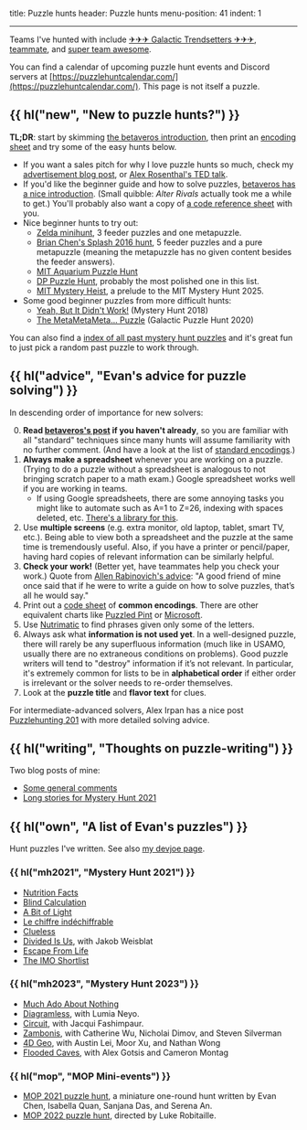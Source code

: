 title: Puzzle hunts
header: Puzzle hunts
menu-position: 41
indent: 1

---

Teams I've hunted with include
[✈✈✈ Galactic Trendsetters ✈✈✈](https://galacticpuzzlehunt.com/archive),
[teammate](https://teammatehunt.com/), and
[super team awesome](https://puzzlepotluck.com/).

You can find a calendar of upcoming puzzle hunt events and Discord servers at
[https://puzzlehuntcalendar.com/](https://puzzlehuntcalendar.com/).
This page is not itself a puzzle.

## {{ hl("new", "New to puzzle hunts?") }}

**TL;DR**: start by skimming [the betaveros introduction][betaveros],
then print an [encoding sheet][codes] and try some of the easy hunts below.

- If you want a sales pitch for why I love puzzle hunts so much,
  check my [advertisement blog post][blog-evan-puzzle-intro],
  or [Alex Rosenthal's TED talk][rosenthal-ted].
- If you'd like the beginner guide and how to solve puzzles,
  [betaveros has a nice introduction][betaveros].
  (Small quibble: _Alter Rivals_ actually took me a while to get.)
  You'll probably also want a copy of
  [a code reference sheet][codes] with you.
- Nice beginner hunts to try out:
  - [Zelda minihunt](https://deusovi.github.io/puzzlefiles/zelda-minihunt.pdf),
    3 feeder puzzles and one metapuzzle.
  - [Brian Chen's Splash 2016 hunt](https://blog.vero.site/pdf/intro-puzzles.pdf),
    5 feeder puzzles and a pure metapuzzle (meaning the metapuzzle has no given
    content besides the feeder answers).
  - [MIT Aquarium Puzzle Hunt](https://puzzles.mit.edu/aquarium/)
  - [DP Puzzle Hunt](https://dp.puzzlehunt.net/unlocking.html),
    probably the most polished one in this list.
  - [MIT Mystery Heist](https://mitmysteryheist.com/puzzles/),
    a prelude to the MIT Mystery Hunt 2025.
- Some good beginner puzzles from more difficult hunts:
  - [Yeah, But It Didn't Work!](https://www.mit.edu/~puzzle/2018/full/puzzle/yeah_but_it_didnt_work.html)
    (Mystery Hunt 2018)
  - [The MetaMetaMeta... Puzzle](https://2020.galacticpuzzlehunt.com/puzzle/the-meta-meta-meta-puzzle)
    (Galactic Puzzle Hunt 2020)

You can also find a
[index of all past mystery hunt puzzles](https://devjoe.appspot.com/huntindex/)
and it's great fun to just pick a random past puzzle to work through.

[blog-evan-puzzle-intro]: https://blog.evanchen.cc/2023/11/06/an-advertisement-for-what-puzzle-hunts-are-about-and-why-theyre-cooler-than-everyday-puzzles/
[rosenthal-ted]: https://www.ted.com/talks/alex_rosenthal_the_joyful_perplexing_world_of_puzzle_hunts?language=en

## {{ hl("advice", "Evan's advice for puzzle solving") }}

In descending order of importance for new solvers:

0. **Read [betaveros's post][betaveros] if you haven't already**,
   so you are familiar with all "standard" techniques
   since many hunts will assume familiarity with no further comment.
   (And have a look at the list of [standard encodings][codes].)
1. **Always make a spreadsheet** whenever you are working on a puzzle.
   (Trying to do a puzzle without a spreadsheet is
   analogous to not bringing scratch paper to a math exam.)
   Google spreadsheet works well if you are working in teams.
   - If using Google spreadsheets, there are some annoying tasks
     you might like to automate such as A=1 to Z=26,
     indexing with spaces deleted, etc.
     [There's a library for this](https://github.com/mmachenry/mystery-hunt-sheets-addons).
2. Use **multiple screens** (e.g. extra monitor, old laptop, tablet, smart TV, etc.).
   Being able to view both a spreadsheet and the puzzle at the same time is tremendously useful.
   Also, if you have a printer or pencil/paper,
   having hard copies of relevant information can be similarly helpful.
3. **Check your work!** (Better yet, have teammates help you check your work.)
   Quote from [Allen Rabinovich's advice][advice]:
   "A good friend of mine once said that if he were to write a guide
   on how to solve puzzles, that’s all he would say."
4. Print out a [code sheet][codes] of **common encodings**.
   There are other equivalent charts like [Puzzled Pint][ppint] or [Microsoft][msenc].
5. Use [Nutrimatic](https://nutrimatic.org) to find phrases
   given only some of the letters.
6. Always ask what **information is not used yet**.
   In a well-designed puzzle, there will rarely be any superfluous information
   (much like in USAMO, usually there are no extraneous conditions on problems).
   Good puzzle writers will tend to "destroy" information if it’s not relevant.
   In particular, it's extremely common for lists to be in **alphabetical order**
   if either order is irrelevant or the solver needs to re-order themselves.
7. Look at the **puzzle title** and **flavor text** for clues.

For intermediate-advanced solvers, Alex Irpan has a nice post
[Puzzlehunting 201](https://www.alexirpan.com/2024/04/30/puzzlehunting-201.html)
with more detailed solving advice.

## {{ hl("writing", "Thoughts on puzzle-writing") }}

Two blog posts of mine:

- [Some general comments](https://blog.evanchen.cc/2021/02/18/some-puzzle-writing-thoughts-from-an-amateur/)
- [Long stories for Mystery Hunt 2021](https://blog.evanchen.cc/2021/02/21/unnecessarily-detailed-stories-of-my-mystery-hunt-puzzles/)

## {{ hl("own", "A list of Evan's puzzles") }}

Hunt puzzles I've written.
See also [my devjoe page](http://devjoe.appspot.com/huntindex/author/chenevan).

### {{ hl("mh2021", "Mystery Hunt 2021") }}

- [Nutrition Facts](https://puzzles.mit.edu/2021/puzzle/nutrition-facts/)
- [Blind Calculation](https://puzzles.mit.edu/2021/puzzle/blind-calculation/)
- [A Bit of Light](https://puzzles.mit.edu/2021/puzzle/a-bit-of-light/)
- [Le chiffre indéchiffrable](https://puzzles.mit.edu/2021/puzzle/le-chiffre-ind%C3%A9chiffrable/)
- [Clueless](https://puzzles.mit.edu/2021/puzzle/clueless/)
- [Divided Is Us](https://puzzles.mit.edu/2021/puzzle/divided-is-us/), with Jakob Weisblat
- [Escape From Life](https://puzzles.mit.edu/2021/puzzle/escape-from-life/)
- [The IMO Shortlist](https://puzzles.mit.edu/2021/puzzle/the-imo-shortlist/)

### {{ hl("mh2023", "Mystery Hunt 2023") }}

- [Much Ado About Nothing](https://puzzles.mit.edu/2023/interestingthings.museum/puzzles/much-ado-about-nothing)
- [Diagramless](https://puzzles.mit.edu/2023/puzzlefactory.place/office/diagramless), with Lumia Neyo.
- [Circuit](https://puzzles.mit.edu/2023/puzzlefactory.place/basement/circuit), with Jacqui Fashimpaur.
- [Zambonis](https://puzzles.mit.edu/2023/puzzlefactory.place/office/zambonis), with Catherine Wu, Nicholai Dimov, and Steven Silverman
- [4D Geo](https://puzzles.mit.edu/2023/puzzlefactory.place//puzzles/4d-geo), with Austin Lei, Moor Xu, and Nathan Wong
- [Flooded Caves](https://puzzles.mit.edu/2023/puzzlefactory.place//puzzles/flooded-caves), with Alex Gotsis and Cameron Montag

### {{ hl("mop", "MOP Mini-events") }}

- [MOP 2021 puzzle hunt](https://mosp.evanchen.cc),
  a miniature one-round hunt
  written by Evan Chen, Isabella Quan, Sanjana Das, and Serena An.
- [MOP 2022 puzzle hunt](https://mosp.evanchen.cc),
  directed by Luke Robitaille.

[betaveros]: https://blog.vero.site/post/puzzlehunts
[codes]: /upload/EvanPuzzleCodings.pdf
[msenc]: https://puzzlehunt.azurewebsites.net/ph21/play/encodings#
[ppint]: http://puzzledpint.com/files/2415/7835/9513/CodeSheet-201912.pdf
[advice]: https://www.mit.edu/~puzzle/resources/thinkingaboutpuzzles.html
